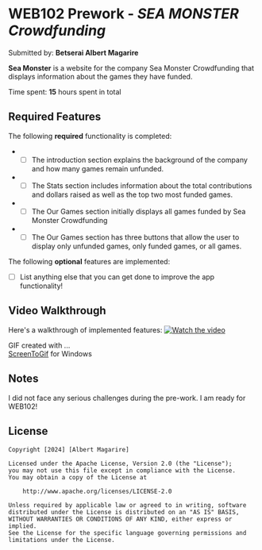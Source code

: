 # WEB102 Prework - *SEA MONSTER Crowdfunding*

Submitted by: **Betserai Albert Magarire**

**Sea Monster** is a website for the company Sea Monster Crowdfunding that displays information about the games they have funded.

Time spent: **15** hours spent in total

## Required Features

The following **required** functionality is completed:

* - [ ] The introduction section explains the background of the company and how many games remain unfunded.
* - [ ] The Stats section includes information about the total contributions and dollars raised as well as the top two most funded games.
* - [ ] The Our Games section initially displays all games funded by Sea Monster Crowdfunding
* - [ ] The Our Games section has three buttons that allow the user to display only unfunded games, only funded games, or all games.

The following **optional** features are implemented:

* [ ] List anything else that you can get done to improve the app functionality!

## Video Walkthrough

Here's a walkthrough of implemented features:
[![Watch the video](https://www.bing.com/images/search?view=detailV2&ccid=qWjjBMk%2f&id=DADDA7ED4563685C4AF7266D7487F8BF868230BF&thid=OIP.qWjjBMk_uNLWWj3fs8PLyQAAAA&mediaurl=https%3a%2f%2fwww.tamiu.edu%2fdistance%2fimages%2fwatch-video.png&cdnurl=https%3a%2f%2fth.bing.com%2fth%2fid%2fR.a968e304c93fb8d2d65a3ddfb3c3cbc9%3frik%3dvzCChr%252f4h3RtJg%26pid%3dImgRaw%26r%3d0&exph=256&expw=256&q=watch+my+video.png&simid=608051495856004716&FORM=IRPRST&ck=D1B9F342F22C88FAAC15A2D9F73DEF18&selectedIndex=19&itb=1)](https://drive.google.com/file/d/1Oa10l9GQO9PNKV7gfMd7RY9IDyu9XWh7/)

<!-- Replace this with whatever GIF tool you used! -->
GIF created with ...  
[ScreenToGif](https://www.screentogif.com/) for Windows

## Notes

I did not face any serious challenges during the pre-work. I am ready for WEB102!

## License

    Copyright [2024] [Albert Magarire]

    Licensed under the Apache License, Version 2.0 (the "License");
    you may not use this file except in compliance with the License.
    You may obtain a copy of the License at

        http://www.apache.org/licenses/LICENSE-2.0

    Unless required by applicable law or agreed to in writing, software
    distributed under the License is distributed on an "AS IS" BASIS,
    WITHOUT WARRANTIES OR CONDITIONS OF ANY KIND, either express or implied.
    See the License for the specific language governing permissions and
    limitations under the License.
